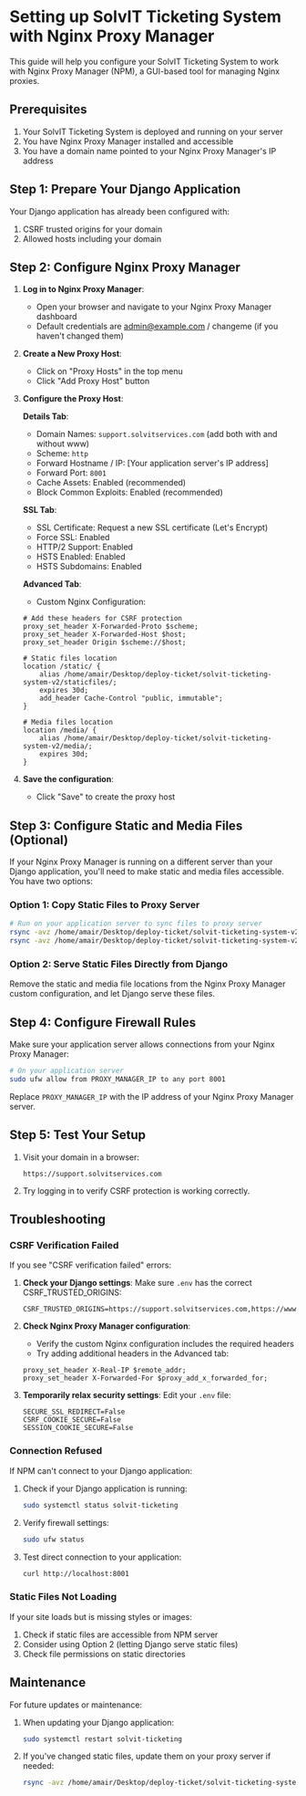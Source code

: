# Setting up SolvIT Ticketing System with Nginx Proxy Manager

This guide will help you configure your SolvIT Ticketing System to work with Nginx Proxy Manager (NPM), a GUI-based tool for managing Nginx proxies.

## Prerequisites

1. Your SolvIT Ticketing System is deployed and running on your server
2. You have Nginx Proxy Manager installed and accessible
3. You have a domain name pointed to your Nginx Proxy Manager's IP address

## Step 1: Prepare Your Django Application

Your Django application has already been configured with:

1. CSRF trusted origins for your domain
2. Allowed hosts including your domain

## Step 2: Configure Nginx Proxy Manager

1. **Log in to Nginx Proxy Manager**:
   - Open your browser and navigate to your Nginx Proxy Manager dashboard
   - Default credentials are admin@example.com / changeme (if you haven't changed them)

2. **Create a New Proxy Host**:
   - Click on "Proxy Hosts" in the top menu
   - Click "Add Proxy Host" button

3. **Configure the Proxy Host**:

   **Details Tab**:
   - Domain Names: `support.solvitservices.com` (add both with and without www)
   - Scheme: `http`
   - Forward Hostname / IP: [Your application server's IP address]
   - Forward Port: `8001`
   - Cache Assets: Enabled (recommended)
   - Block Common Exploits: Enabled (recommended)

   **SSL Tab**:
   - SSL Certificate: Request a new SSL certificate (Let's Encrypt)
   - Force SSL: Enabled
   - HTTP/2 Support: Enabled
   - HSTS Enabled: Enabled
   - HSTS Subdomains: Enabled

   **Advanced Tab**:
   - Custom Nginx Configuration:
   ```
   # Add these headers for CSRF protection
   proxy_set_header X-Forwarded-Proto $scheme;
   proxy_set_header X-Forwarded-Host $host;
   proxy_set_header Origin $scheme://$host;
   
   # Static files location
   location /static/ {
       alias /home/amair/Desktop/deploy-ticket/solvit-ticketing-system-v2/staticfiles/;
       expires 30d;
       add_header Cache-Control "public, immutable";
   }
   
   # Media files location
   location /media/ {
       alias /home/amair/Desktop/deploy-ticket/solvit-ticketing-system-v2/media/;
       expires 30d;
   }
   ```

4. **Save the configuration**:
   - Click "Save" to create the proxy host

## Step 3: Configure Static and Media Files (Optional)

If your Nginx Proxy Manager is running on a different server than your Django application, you'll need to make static and media files accessible. You have two options:

### Option 1: Copy Static Files to Proxy Server
```bash
# Run on your application server to sync files to proxy server
rsync -avz /home/amair/Desktop/deploy-ticket/solvit-ticketing-system-v2/staticfiles/ user@proxy-server:/path/to/staticfiles/
rsync -avz /home/amair/Desktop/deploy-ticket/solvit-ticketing-system-v2/media/ user@proxy-server:/path/to/media/
```

### Option 2: Serve Static Files Directly from Django
Remove the static and media file locations from the Nginx Proxy Manager custom configuration, and let Django serve these files.

## Step 4: Configure Firewall Rules

Make sure your application server allows connections from your Nginx Proxy Manager:

```bash
# On your application server
sudo ufw allow from PROXY_MANAGER_IP to any port 8001
```

Replace `PROXY_MANAGER_IP` with the IP address of your Nginx Proxy Manager server.

## Step 5: Test Your Setup

1. Visit your domain in a browser:
   ```
   https://support.solvitservices.com
   ```

2. Try logging in to verify CSRF protection is working correctly.

## Troubleshooting

### CSRF Verification Failed

If you see "CSRF verification failed" errors:

1. **Check your Django settings**:
   Make sure `.env` has the correct CSRF_TRUSTED_ORIGINS:
   ```
   CSRF_TRUSTED_ORIGINS=https://support.solvitservices.com,https://www.support.solvitservices.com
   ```

2. **Check Nginx Proxy Manager configuration**:
   - Verify the custom Nginx configuration includes the required headers
   - Try adding additional headers in the Advanced tab:
   ```
   proxy_set_header X-Real-IP $remote_addr;
   proxy_set_header X-Forwarded-For $proxy_add_x_forwarded_for;
   ```

3. **Temporarily relax security settings**:
   Edit your `.env` file:
   ```
   SECURE_SSL_REDIRECT=False
   CSRF_COOKIE_SECURE=False
   SESSION_COOKIE_SECURE=False
   ```

### Connection Refused

If NPM can't connect to your Django application:

1. Check if your Django application is running:
   ```bash
   sudo systemctl status solvit-ticketing
   ```

2. Verify firewall settings:
   ```bash
   sudo ufw status
   ```

3. Test direct connection to your application:
   ```bash
   curl http://localhost:8001
   ```

### Static Files Not Loading

If your site loads but is missing styles or images:

1. Check if static files are accessible from NPM server
2. Consider using Option 2 (letting Django serve static files)
3. Check file permissions on static directories

## Maintenance

For future updates or maintenance:

1. When updating your Django application:
   ```bash
   sudo systemctl restart solvit-ticketing
   ```

2. If you've changed static files, update them on your proxy server if needed:
   ```bash
   rsync -avz /home/amair/Desktop/deploy-ticket/solvit-ticketing-system-v2/staticfiles/ user@proxy-server:/path/to/staticfiles/
   ```
